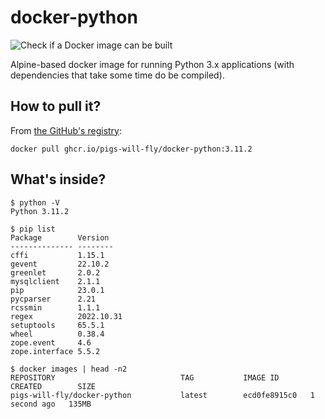 # docker-python
![Check if a Docker image can be built](https://github.com/pigs-will-fly/docker-python/workflows/Check%20if%20a%20Docker%20image%20can%20be%20built/badge.svg)

Alpine-based docker image for running Python 3.x applications (with dependencies that take some time do be compiled).

## How to pull it?

From [the GitHub's registry](https://github.com/pigs-will-fly/docker-python/pkgs/container/docker-python):

```
docker pull ghcr.io/pigs-will-fly/docker-python:3.11.2
```

## What's inside?

```
$ python -V
Python 3.11.2

$ pip list
Package        Version
-------------- --------
cffi           1.15.1
gevent         22.10.2
greenlet       2.0.2
mysqlclient    2.1.1
pip            23.0.1
pycparser      2.21
rcssmin        1.1.1
regex          2022.10.31
setuptools     65.5.1
wheel          0.38.4
zope.event     4.6
zope.interface 5.5.2

$ docker images | head -n2
REPOSITORY                            TAG           IMAGE ID       CREATED        SIZE
pigs-will-fly/docker-python           latest        ecd0fe8915c0   1 second ago   135MB
```

